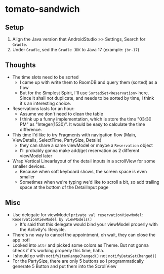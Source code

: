 # tomato-sandwich

## Setup

1. Align the Java version that AndroidStudio >> Settings, Search for `Gradle`.
2. Under `Gradle`, sed the `Gradle JDK` to Java 17 (example: `jbr-17`)

## Thoughts

- The time slots need to be sorted
    - I came up with write them to RoomDB and query them (sorted) as a flow
    - But for the Simplest Spirit, I'll use `SortedSet<Reservation>` here. Since it shall not duplicate, and needs to be sorted by time, I think it's an interesting choice.
- Reservations lasts for an hour:
    - Assume we don't need to clean the table
    - I think up a funny implementation, which is store the time "03:30 PM" as "Integer(1530)". It would be easy to calculate the time difference.
- This time I'd like to try Fragments with navigation flow (Main, ViewDetails, SelectTime, PartySize, Details)
    - they can share a same viewModel or maybe a `Reservation` object
    - I'll probably gonna make add/get reservation as 2 different viewModel later
- Wrap Vertical Linearlayout of the detail inputs in a scrollView for some smaller devices.
    - Because when soft keyboard shows, the screen space is even smaller
    - Sometimes when we're typing we'd like to scroll a bit, so add trailing space at the bottom of the DetailInput page

## Misc

- Use delegate for viewModel `private val reservationViewModel: ReservationViewModel by viewModels()`
    - It's said that this delegate would bind your viewModel properly with the Activity's lifecycle.
- There's no way to cancel the appointment, oh wait, they can close the app :rofl
- Looked into `attr` and picked some colors as Theme. But not gonna check if it's working properly this time, haha.
- I should go with `notifyItemRangeChanged()` not `notifyDataSetChanged()`
- For the PartySize, there are only 5 buttons so I programmatically generate 5 Button and put them into the ScrollView